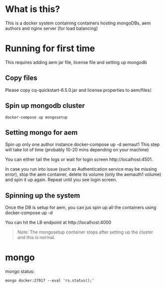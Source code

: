 # What is this?
This is a docker system containing containers hosting mongoDBs, aem authors and nginx server (for load balancing)

# Running for first time
This requires adding aem jar file, license file and setting up mongodb

## Copy files
Please copy cq-quickstart-6.5.0.jar and license.properties to aem/files/.

## Spin up mongodb cluster
    docker-compose up mongosetup

## Setting mongo for aem
Spin up only one author instance
    docker-compose up -d aemaut1
This step will take lot of time (probably 10-20 mins depending on your machine)

You can either tail the logs or wait for login screen http://localhost:4501.

In case you run into issue (such as Authentication service may be missing error), stop the aem container, delete its volume (only the aemauth1 volume) and spin it up again. Repeat until you see login screen.


## Spinning up the system
Once the DB is setup for aem, you can jus spin up all the containers using
    docker-compose up -d

You can hit the LB endpoint at http://localhost:4000

>Note:
>The mongosetup container stops after setting up the cluster and this is normal.

# mongo

mongo status:

    mongo docker:27017 --eval 'rs.status();'

